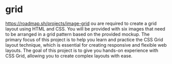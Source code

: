 # grid

https://roadmap.sh/projects/image-grid
ou are required to create a grid layout using HTML and CSS. You will be provided with six images that need to be arranged in a grid pattern based on the provided mockup. The primary focus of this project is to help you learn and practice the CSS Grid layout technique, which is essential for creating responsive and flexible web layouts.
The goal of this project is to give you hands-on experience with CSS Grid, allowing you to create complex layouts with ease. 
